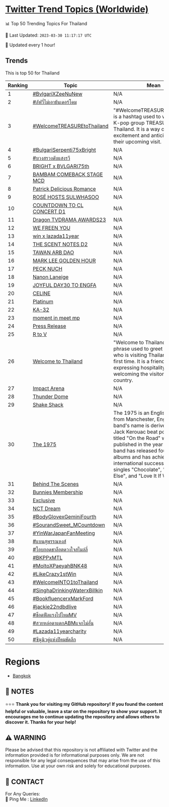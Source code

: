 [Twitter Trend Topics (Worldwide)](https://github.com/ErcinDedeoglu/Twitter-Trend-Topics)
==========


📊 Top 50 Trending Topics For Thailand

📆 Last Updated: `2023-03-30 11:17:17 UTC`

🔧 Updated every 1 hour!


## Trends

This is top 50 for Thailand

| Ranking | Topic | Mean |
| ------- | ------------ | ------------ |
| 1 | [#BvlgariXZeeNuNew](http://twitter.com/search?q=%23BvlgariXZeeNuNew) | N/A |
| 2 | [#ลัฟวี่ไม่เอาธันเดอร์โดม](http://twitter.com/search?q=%23%e0%b8%a5%e0%b8%b1%e0%b8%9f%e0%b8%a7%e0%b8%b5%e0%b9%88%e0%b9%84%e0%b8%a1%e0%b9%88%e0%b9%80%e0%b8%ad%e0%b8%b2%e0%b8%98%e0%b8%b1%e0%b8%99%e0%b9%80%e0%b8%94%e0%b8%ad%e0%b8%a3%e0%b9%8c%e0%b9%82%e0%b8%94%e0%b8%a1) | N/A |
| 3 | [#WelcomeTREASUREtoThailand](http://twitter.com/search?q=%23WelcomeTREASUREtoThailand) | "#WelcomeTREASUREtoThailand" is a hashtag used to welcome the K-pop group TREASURE to Thailand. It is a way of expressing excitement and anticipation for their upcoming visit. |
| 4 | [#BulgariSerpenti75xBright](http://twitter.com/search?q=%23BulgariSerpenti75xBright) | N/A |
| 5 | [#บวงสรวงดับแสงรวี](http://twitter.com/search?q=%23%e0%b8%9a%e0%b8%a7%e0%b8%87%e0%b8%aa%e0%b8%a3%e0%b8%a7%e0%b8%87%e0%b8%94%e0%b8%b1%e0%b8%9a%e0%b9%81%e0%b8%aa%e0%b8%87%e0%b8%a3%e0%b8%a7%e0%b8%b5) | N/A |
| 6 | [BRIGHT x BVLGARI75th](http://twitter.com/search?q=BRIGHT+x+BVLGARI75th) | N/A |
| 7 | [BAMBAM COMEBACK STAGE MCD](http://twitter.com/search?q=BAMBAM+COMEBACK+STAGE+MCD) | N/A |
| 8 | [Patrick Delicious Romance](http://twitter.com/search?q=Patrick+Delicious+Romance) | N/A |
| 9 | [ROSÉ HOSTS SULWHASOO](http://twitter.com/search?q=ROS%c3%89+HOSTS+SULWHASOO) | N/A |
| 10 | [COUNTDOWN TO CL CONCERT D1](http://twitter.com/search?q=COUNTDOWN+TO+CL+CONCERT+D1) | N/A |
| 11 | [Dragon TVDRAMA AWARDS23](http://twitter.com/search?q=Dragon+TVDRAMA+AWARDS23) | N/A |
| 12 | [WE FREEN YOU](http://twitter.com/search?q=WE+FREEN+YOU) | N/A |
| 13 | [win x lazada11year](http://twitter.com/search?q=win+x+lazada11year) | N/A |
| 14 | [THE SCENT NOTES D2](http://twitter.com/search?q=THE+SCENT+NOTES+D2) | N/A |
| 15 | [TAWAN ARB DAO](http://twitter.com/search?q=TAWAN+ARB+DAO) | N/A |
| 16 | [MARK LEE GOLDEN HOUR](http://twitter.com/search?q=MARK+LEE+GOLDEN+HOUR) | N/A |
| 17 | [PECK NUCH](http://twitter.com/search?q=PECK+NUCH) | N/A |
| 18 | [Nanon Laneige](http://twitter.com/search?q=Nanon+Laneige) | N/A |
| 19 | [JOYFUL DAY30 TO ENGFA](http://twitter.com/search?q=JOYFUL+DAY30+TO+ENGFA) | N/A |
| 20 | [CELINE](http://twitter.com/search?q=CELINE) | N/A |
| 21 | [Platinum](http://twitter.com/search?q=Platinum) | N/A |
| 22 | [KA-32](http://twitter.com/search?q=KA-32) | N/A |
| 23 | [moment in meet mp](http://twitter.com/search?q=moment+in+meet+mp) | N/A |
| 24 | [Press Release](http://twitter.com/search?q=Press+Release) | N/A |
| 25 | [R to V](http://twitter.com/search?q=R+to+V) | N/A |
| 26 | [Welcome to Thailand](http://twitter.com/search?q=Welcome+to+Thailand) | "Welcome to Thailand" is a phrase used to greet someone who is visiting Thailand for the first time. It is a friendly way of expressing hospitality and welcoming the visitor to the country. |
| 27 | [Impact Arena](http://twitter.com/search?q=Impact+Arena) | N/A |
| 28 | [Thunder Dome](http://twitter.com/search?q=Thunder+Dome) | N/A |
| 29 | [Shake Shack](http://twitter.com/search?q=Shake+Shack) | N/A |
| 30 | [The 1975](http://twitter.com/search?q=The+1975) | The 1975 is an English rock band from Manchester, England. The band's name is derived from a Jack Kerouac beat poetry book titled "On the Road" which was published in the year 1975. The band has released four studio albums and has achieved international success with their singles "Chocolate", "Somebody Else", and "Love It If We Made It". |
| 31 | [Behind The Scenes](http://twitter.com/search?q=Behind+The+Scenes) | N/A |
| 32 | [Bunnies Membership](http://twitter.com/search?q=Bunnies+Membership) | N/A |
| 33 | [Exclusive](http://twitter.com/search?q=Exclusive) | N/A |
| 34 | [NCT Dream](http://twitter.com/search?q=NCT+Dream) | N/A |
| 35 | [#BodyGlovexGeminiFourth](http://twitter.com/search?q=%23BodyGlovexGeminiFourth) | N/A |
| 36 | [#SourandSweet_MCountdown](http://twitter.com/search?q=%23SourandSweet_MCountdown) | N/A |
| 37 | [#YinWarJapanFanMeeting](http://twitter.com/search?q=%23YinWarJapanFanMeeting) | N/A |
| 38 | [#แบนสุพรรณหงส์](http://twitter.com/search?q=%23%e0%b9%81%e0%b8%9a%e0%b8%99%e0%b8%aa%e0%b8%b8%e0%b8%9e%e0%b8%a3%e0%b8%a3%e0%b8%93%e0%b8%ab%e0%b8%87%e0%b8%aa%e0%b9%8c) | N/A |
| 39 | [#โอบกอดชาล็อตดวงใจสไมล์ลี่](http://twitter.com/search?q=%23%e0%b9%82%e0%b8%ad%e0%b8%9a%e0%b8%81%e0%b8%ad%e0%b8%94%e0%b8%8a%e0%b8%b2%e0%b8%a5%e0%b9%87%e0%b8%ad%e0%b8%95%e0%b8%94%e0%b8%a7%e0%b8%87%e0%b9%83%e0%b8%88%e0%b8%aa%e0%b9%84%e0%b8%a1%e0%b8%a5%e0%b9%8c%e0%b8%a5%e0%b8%b5%e0%b9%88) | N/A |
| 40 | [#BKPPxMTL](http://twitter.com/search?q=%23BKPPxMTL) | N/A |
| 41 | [#MoltoXPaeyahBNK48](http://twitter.com/search?q=%23MoltoXPaeyahBNK48) | N/A |
| 42 | [#LikeCrazy1stWin](http://twitter.com/search?q=%23LikeCrazy1stWin) | N/A |
| 43 | [#WelcomeINTO1toThailand](http://twitter.com/search?q=%23WelcomeINTO1toThailand) | N/A |
| 44 | [#SinghaDrinkingWaterxBillkin](http://twitter.com/search?q=%23SinghaDrinkingWaterxBillkin) | N/A |
| 45 | [#BookfluencerxMarkFord](http://twitter.com/search?q=%23BookfluencerxMarkFord) | N/A |
| 46 | [#jackie22ndbdlive](http://twitter.com/search?q=%23jackie22ndbdlive) | N/A |
| 47 | [#ช็อตฟีลแรงไปไหมMV](http://twitter.com/search?q=%23%e0%b8%8a%e0%b9%87%e0%b8%ad%e0%b8%95%e0%b8%9f%e0%b8%b5%e0%b8%a5%e0%b9%81%e0%b8%a3%e0%b8%87%e0%b9%84%e0%b8%9b%e0%b9%84%e0%b8%ab%e0%b8%a1MV) | N/A |
| 48 | [#สวยหล่อตาแตกABMแจกไม่อั้น](http://twitter.com/search?q=%23%e0%b8%aa%e0%b8%a7%e0%b8%a2%e0%b8%ab%e0%b8%a5%e0%b9%88%e0%b8%ad%e0%b8%95%e0%b8%b2%e0%b9%81%e0%b8%95%e0%b8%81ABM%e0%b9%81%e0%b8%88%e0%b8%81%e0%b9%84%e0%b8%a1%e0%b9%88%e0%b8%ad%e0%b8%b1%e0%b9%89%e0%b8%99) | N/A |
| 49 | [#Lazada11yearcharity](http://twitter.com/search?q=%23Lazada11yearcharity) | N/A |
| 50 | [#ซีนุนิวคู่แห่งปีคมชัดลึก](http://twitter.com/search?q=%23%e0%b8%8b%e0%b8%b5%e0%b8%99%e0%b8%b8%e0%b8%99%e0%b8%b4%e0%b8%a7%e0%b8%84%e0%b8%b9%e0%b9%88%e0%b9%81%e0%b8%ab%e0%b9%88%e0%b8%87%e0%b8%9b%e0%b8%b5%e0%b8%84%e0%b8%a1%e0%b8%8a%e0%b8%b1%e0%b8%94%e0%b8%a5%e0%b8%b6%e0%b8%81) | N/A |



# Regions

* [Bangkok](</Thailand/Bangkok.md>)



## 📝 NOTES

⭐⭐⭐ **Thank you for visiting my GitHub repository! If you found the content helpful or valuable, leave a star on the repository to show your support. It encourages me to continue updating the repository and allows others to discover it. Thanks for your help!**


## ⚠️ WARNING

Please be advised that this repository is not affiliated with Twitter and the information provided is for informational purposes only. We are not responsible for any legal consequences that may arise from the use of this information. Use at your own risk and solely for educational purposes.


## 📨 CONTACT

 For Any Queries:  
            🏓 Ping Me : [LinkedIn](https://www.linkedin.com/in/ercindedeoglu/)
